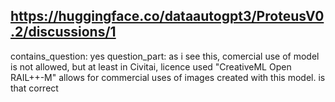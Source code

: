 ## https://huggingface.co/dataautogpt3/ProteusV0.2/discussions/1

contains_question: yes
question_part: as i see this, comercial use of model is not allowed, but at least in Civitai, licence used "CreativeML Open RAIL++-M" allows for commercial uses of images created with this model. is that correct